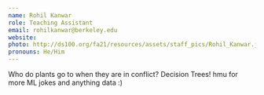 ```yaml
---
name: Rohil Kanwar
role: Teaching Assistant
email: rohilkanwar@berkeley.edu
website: 
photo: http://ds100.org/fa21/resources/assets/staff_pics/Rohil_Kanwar.jpg
pronouns: He/Him
---
```

Who do plants go to when they are in conflict? Decision Trees! hmu for more ML jokes and anything data :)
